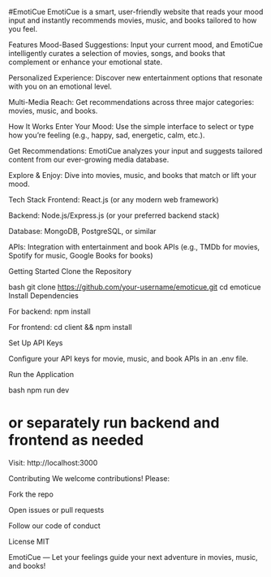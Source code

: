 #EmotiCue
EmotiCue is a smart, user-friendly website that reads your mood input and instantly recommends movies, music, and books tailored to how you feel.

Features
Mood-Based Suggestions: Input your current mood, and EmotiCue intelligently curates a selection of movies, songs, and books that complement or enhance your emotional state.

Personalized Experience: Discover new entertainment options that resonate with you on an emotional level.

Multi-Media Reach: Get recommendations across three major categories: movies, music, and books.

How It Works
Enter Your Mood: Use the simple interface to select or type how you’re feeling (e.g., happy, sad, energetic, calm, etc.).

Get Recommendations: EmotiCue analyzes your input and suggests tailored content from our ever-growing media database.

Explore & Enjoy: Dive into movies, music, and books that match or lift your mood.

Tech Stack
Frontend: React.js (or any modern web framework)

Backend: Node.js/Express.js (or your preferred backend stack)

Database: MongoDB, PostgreSQL, or similar

APIs: Integration with entertainment and book APIs (e.g., TMDb for movies, Spotify for music, Google Books for books)

Getting Started
Clone the Repository

bash
git clone https://github.com/your-username/emoticue.git
cd emoticue
Install Dependencies

For backend: npm install

For frontend: cd client && npm install

Set Up API Keys

Configure your API keys for movie, music, and book APIs in an .env file.

Run the Application

bash
npm run dev
# or separately run backend and frontend as needed
Visit: http://localhost:3000

Contributing
We welcome contributions! Please:

Fork the repo

Open issues or pull requests

Follow our code of conduct

License
MIT

EmotiCue — Let your feelings guide your next adventure in movies, music, and books!

